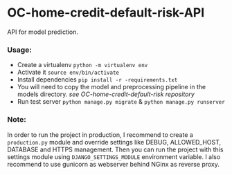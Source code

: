 # OC-home-credit-default-risk-API

API for model prediction.

### Usage:

  * Create a virtualenv
    ```python -m virtualenv env```
  * Activate it ```source env/bin/activate```
  * Install dependencies ```pip install -r -requirements.txt```
  * You will need to copy the model and preprocessing pipeline in the models directory.
      *see OC-home-credit-default-risk repository*
  * Run test server ```python manage.py migrate``` & ```python manage.py runserver```

### Note:

  In order to run the project in production, I recommend to create a ```production.py``` module and
  override settings like DEBUG, ALLOWED_HOST, DATABASE and HTTPS management. Then you can run the project with
  this settings module using ```DJANGO_SETTINGS_MODULE``` environment variable. I also recommend to use
  gunicorn as webserver behind NGinx as reverse proxy.
